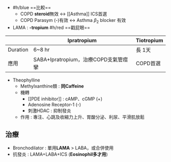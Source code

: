 - #h/blue ==比較==
	- COPD **steroid**無效 <-> [[Asthma]] ICS首選
	- COPD Parasym (-)有效 <-> Asthma $\beta_2$ blocker 有效
- LAMA : **-tropium** #h/red ==戳屁眼==

|          | Ipra**tropium**                          | Tio**tropium** |
|----------|--------------------------------------|------------|
| Duration | 6~8 hr                               | 長 1天     |
| 應用     | SABA+Ipratropium，治療COPD支氣管痙攣 | COPD首選   |
- Theophylline
	- Methylxanthine類 : **同Caffeine**
	- 機轉 
		- [[PDE inhibitor]] : cAMP、cGMP (+)
		- Adenosine Receptor-1 (-)
		- 刺激HDAC : 抑制發炎
	- 作用 : 專注、心跳及收縮力上升、胃酸分泌、利尿、平滑肌放鬆
## 治療
- Bronchodilator : 單用**LAMA** > LABA，或合併使用
- 抗發炎 : LAMA+LABA+ICS (**Eosinophil多才用**)